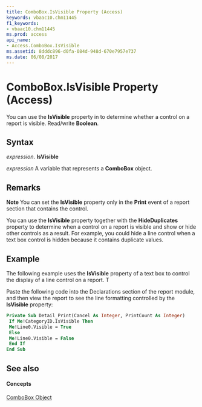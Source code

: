 ```yaml
---
title: ComboBox.IsVisible Property (Access)
keywords: vbaac10.chm11445
f1_keywords:
- vbaac10.chm11445
ms.prod: access
api_name:
- Access.ComboBox.IsVisible
ms.assetid: 8dddc896-d0fa-084d-948d-670e7957e737
ms.date: 06/08/2017
---
```



# ComboBox.IsVisible Property (Access)

You can use the **IsVisible** property in to determine whether a control on a report is visible. Read/write **Boolean**.


## Syntax

 _expression_. **IsVisible**

 _expression_ A variable that represents a **ComboBox** object.


## Remarks


 **Note**  You can set the **IsVisible** property only in the **Print** event of a report section that contains the control.

You can use the **IsVisible** property together with the **HideDuplicates** property to determine when a control on a report is visible and show or hide other controls as a result. For example, you could hide a line control when a text box control is hidden because it contains duplicate values.


## Example

The following example uses the **IsVisible** property of a text box to control the display of a line control on a report. T



Paste the following code into the Declarations section of the report module, and then view the report to see the line formatting controlled by the **IsVisible** property:




```vb
Private Sub Detail_Print(Cancel As Integer, PrintCount As Integer) 
 If Me!CategoryID.IsVisible Then 
 Me!Line0.Visible = True 
 Else 
 Me!Line0.Visible = False 
 End If 
End Sub
```


## See also


#### Concepts


[ComboBox Object](combobox-object-access.md)

